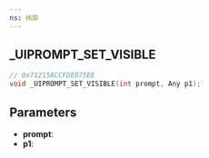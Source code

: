 ```yaml
---
ns: HUD
---
```

## _UIPROMPT_SET_VISIBLE

```c
// 0x71215ACCFDE075EE
void _UIPROMPT_SET_VISIBLE(int prompt, Any p1);
```

## Parameters
* **prompt**:
* **p1**:
